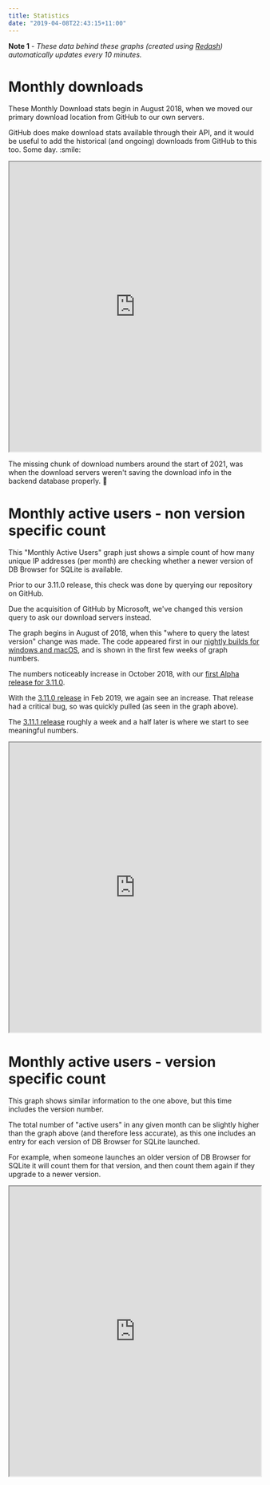 ```yaml
---
title: Statistics
date: "2019-04-08T22:43:15+11:00"
---
```


**Note 1** - *These data behind these graphs (created using [Redash](https://redash.io)) automatically updates every 10 minutes.*

# Monthly downloads

<p align="center">
<p>
These Monthly Download stats begin in August 2018, when we moved our primary
download location from GitHub to our own servers.
</p>
<p>
GitHub does make download stats available through their API, and it would be
useful to add the historical (and ongoing) downloads from GitHub to this too.
Some day. :smile:
</p>
<iframe src="https://redash.sqlitebrowser.org/embed/query/68/visualization/112?api_key=E0dTQNaUQLHB75FNTChf13K132VrsrC0TWffi3EL" width="100%" height="580"></iframe>
</p>

The missing chunk of download numbers around the start of 2021, was when the
download servers weren't saving the download info in the backend database
properly. 🤦


# Monthly active users - non version specific count

This "Monthly Active Users" graph just shows a simple count of how many unique
IP addresses (per month) are checking whether a newer version of DB Browser for
SQLite is available.

Prior to our 3.11.0 release, this check was done by querying our repository on
GitHub.

Due the acquisition of GitHub by Microsoft, we've changed this version query to
ask our download servers instead.

The graph begins in August of 2018, when this "where to query the latest
version" change was made.  The code appeared first in our [nightly builds for
windows and macOS](https://nightlies.sqlitebrowser.org/latest), and is shown in
the first few weeks of graph numbers.

The numbers noticeably increase in October 2018, with our [first Alpha release
for 3.11.0](https://sqlitebrowser.org/blog/first-alpha-release-for-3-11-0/).

With the [3.11.0 release](https://sqlitebrowser.org/blog/version-3-11-0-released/)
in Feb 2019, we again see an increase.  That release had a critical bug, so was
quickly pulled (as seen in the graph above).

The [3.11.1 release](https://sqlitebrowser.org/blog/version-3-11-1-released/)
roughly a week and a half later is where we start to see meaningful numbers.

<p align="center" width="90%">
<iframe src="https://redash.sqlitebrowser.org/embed/query/72/visualization/120?api_key=93gA7RFSBC2QUO5UDJ4wPy3XyW4mJf6mNfzTd37l" width="100%" height="580"></iframe>
</p>

# Monthly active users - version specific count

This graph shows similar information to the one above, but this time includes
the version number.

The total number of "active users" in any given month can be slightly higher
than the graph above (and therefore less accurate), as this one includes an
entry for each version of DB Browser for SQLite launched.

For example, when someone  launches an older version of DB Browser for SQLite
it will count them for that version, and then count them again if they upgrade
to a newer version.

<p align="center">
<iframe src="https://redash.sqlitebrowser.org/embed/query/70/visualization/116?api_key=4llzi2AnTVkuuens4fWWacQt8eKlnvv6mepTTpIJ" width="100%" height="580"></iframe>
</p>
